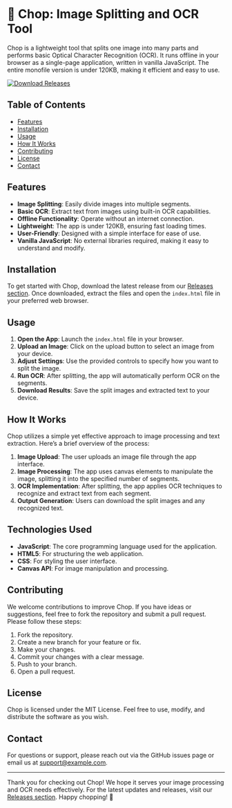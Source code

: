 # 🥕 Chop: Image Splitting and OCR Tool

Chop is a lightweight tool that splits one image into many parts and performs basic Optical Character Recognition (OCR). It runs offline in your browser as a single-page application, written in vanilla JavaScript. The entire monofile version is under 120KB, making it efficient and easy to use.

[![Download Releases](https://img.shields.io/badge/Download%20Releases-blue.svg)](https://github.com/ARES-Mobiliario/chop/releases)

## Table of Contents

- [Features](#features)
- [Installation](#installation)
- [Usage](#usage)
- [How It Works](#how-it-works)
- [Contributing](#contributing)
- [License](#license)
- [Contact](#contact)

## Features

- **Image Splitting**: Easily divide images into multiple segments.
- **Basic OCR**: Extract text from images using built-in OCR capabilities.
- **Offline Functionality**: Operate without an internet connection.
- **Lightweight**: The app is under 120KB, ensuring fast loading times.
- **User-Friendly**: Designed with a simple interface for ease of use.
- **Vanilla JavaScript**: No external libraries required, making it easy to understand and modify.

## Installation

To get started with Chop, download the latest release from our [Releases section](https://github.com/ARES-Mobiliario/chop/releases). Once downloaded, extract the files and open the `index.html` file in your preferred web browser.

## Usage

1. **Open the App**: Launch the `index.html` file in your browser.
2. **Upload an Image**: Click on the upload button to select an image from your device.
3. **Adjust Settings**: Use the provided controls to specify how you want to split the image.
4. **Run OCR**: After splitting, the app will automatically perform OCR on the segments.
5. **Download Results**: Save the split images and extracted text to your device.

## How It Works

Chop utilizes a simple yet effective approach to image processing and text extraction. Here’s a brief overview of the process:

1. **Image Upload**: The user uploads an image file through the app interface.
2. **Image Processing**: The app uses canvas elements to manipulate the image, splitting it into the specified number of segments.
3. **OCR Implementation**: After splitting, the app applies OCR techniques to recognize and extract text from each segment.
4. **Output Generation**: Users can download the split images and any recognized text.

## Technologies Used

- **JavaScript**: The core programming language used for the application.
- **HTML5**: For structuring the web application.
- **CSS**: For styling the user interface.
- **Canvas API**: For image manipulation and processing.

## Contributing

We welcome contributions to improve Chop. If you have ideas or suggestions, feel free to fork the repository and submit a pull request. Please follow these steps:

1. Fork the repository.
2. Create a new branch for your feature or fix.
3. Make your changes.
4. Commit your changes with a clear message.
5. Push to your branch.
6. Open a pull request.

## License

Chop is licensed under the MIT License. Feel free to use, modify, and distribute the software as you wish.

## Contact

For questions or support, please reach out via the GitHub issues page or email us at support@example.com.

---

Thank you for checking out Chop! We hope it serves your image processing and OCR needs effectively. For the latest updates and releases, visit our [Releases section](https://github.com/ARES-Mobiliario/chop/releases). Happy chopping! 🥕